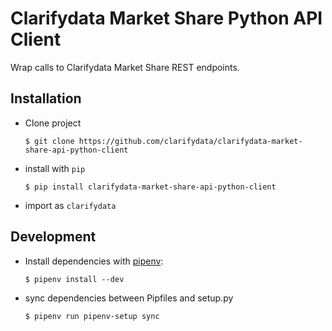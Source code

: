 # Clarifydata Market Share Python API Client

Wrap calls to Clarifydata Market Share REST endpoints.

## Installation
- Clone project
    ```shell
    $ git clone https://github.com/clarifydata/clarifydata-market-share-api-python-client
    ```
- install with `pip`
    ```shell
    $ pip install clarifydata-market-share-api-python-client
    ```
- import as `clarifydata`

## Development
- Install dependencies with [pipenv](https://pipenv.pypa.io/en/latest/):
    ```shell
    $ pipenv install --dev
    ```
- sync dependencies between Pipfiles and setup.py
    ```shell
    $ pipenv run pipenv-setup sync
    ```
